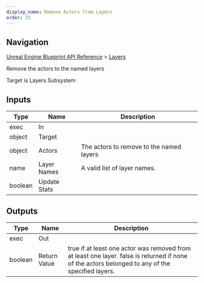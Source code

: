 ```yaml
---
display_name: Remove Actors from Layers
order: 31
---
```

## Navigation

[Unreal Engine Blueprint API Reference](https://dev.epicgames.com/documentation/en-us/unreal-engine/BlueprintAPI) > [Layers](https://dev.epicgames.com/documentation/en-us/unreal-engine/BlueprintAPI/Layers)

Remove the actors to the named layers

Target is Layers Subsystem

## Inputs

| Type | Name | Description |
| --- | --- | --- |
| exec | In |  |
| object | Target |  |
| object | Actors | The actors to remove to the named layers |
| name | Layer Names | A valid list of layer names. |
| boolean | Update Stats |  |

## Outputs

| Type | Name | Description |
| --- | --- | --- |
| exec | Out |  |
| boolean | Return Value | true if at least one actor was removed from at least one layer. false is returned if none of the actors belonged to any of the specified layers. |
